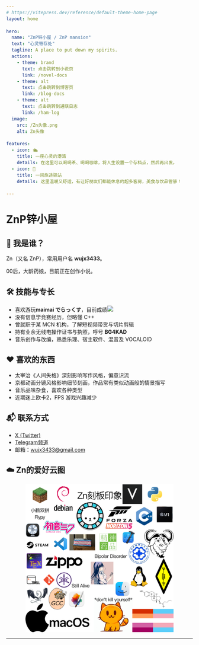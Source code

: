 ```yaml
---
# https://vitepress.dev/reference/default-theme-home-page
layout: home

hero:
  name: "ZnP锌小屋 / ZnP mansion"
  text: "心灵寄存处"
  tagline: A place to put down my spirits.
  actions:
    - theme: brand
      text: 点击跳转到小说页
      link: /novel-docs
    - theme: alt
      text: 点击跳转到博客页
      link: /blog-docs
    - theme: alt
      text: 点击跳转到通联日志
      link: /ham-log
  image:
    src: /Zn头像.png
    alt: Zn头像

features:
  - icon: 🛳️
    title: 一座心灵的港湾
    details: 在这里可以喝喝茶、喝喝咖啡，将人生设置一个存档点，然后再出发。
  - icon: 🥰
    title: 一间旅途驿站
    details: 这里温暖又舒适，有让好朋友们都能休息的超多客房，美食与饮品管够！

---
```


# ZnP锌小屋

## 👤 我是谁？

Zn（又名 ZnP），常用用户名 **wujx3433**。

00后，大龄药娘，目前正在创作小说。


## 🛠️ 技能与专长

- 喜欢游玩**maimai でらっくす**，目前成绩![](https://dxrating.luoling.moe/api/genImage/wujx3433)
- 没有信息学竞赛经历，但略懂 C++
- 曾就职于某 MCN 机构，了解短视频带货与切片剪辑
- 持有业余无线电操作证书与执照，呼号 **BG4KAD**
- 音乐创作与改编，熟悉乐理、宿主软件、混音及 VOCALOID


## ❤️ 喜欢的东西

- 太宰治《人间失格》深刻影响写作风格，偏意识流
- 京都动画分镜风格影响细节刻画，作品常有类似动画般的情景描写
- 音乐品味杂食，喜欢各种类型
- 近期迷上欧卡2，FPS 游戏兴趣减少


## 📬 联系方式

- [X (Twitter)](https://x.com/wujx3433)
- [Telegram频道](https://t.me/ZnP_mansion)
- 邮箱：[wujx3433@gmail.com](mailto:wujx3433@gmail.com)


## ☁️ Zn的爱好云图

<p align="center">
  <img src="https://raw.githubusercontent.com/wujx3433/wujx3433/refs/heads/main/Source/Zn刻板印象.png" width="400px" />
</p>

---
